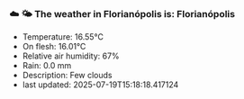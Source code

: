 ### ☁️ 🌤️  The weather in Florianópolis is: Florianópolis

- Temperature: 16.55°C
- On flesh: 16.01°C
- Relative air humidity: 67%
- Rain: 0.0 mm
- Description: Few clouds
- last updated: 2025-07-19T15:18:18.417124
